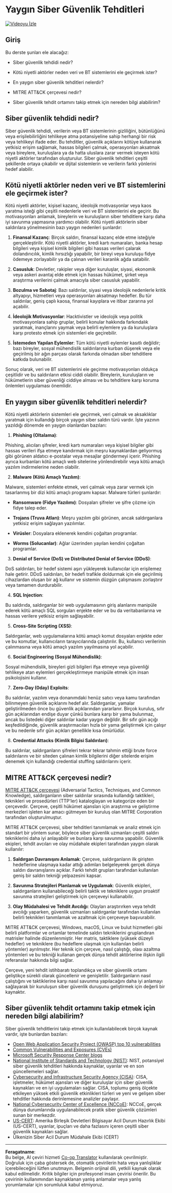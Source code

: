 <!--
CO_OP_TRANSLATOR_METADATA:
{
  "original_hash": "6fc3030323139d7134a4ca9d03eccac9",
  "translation_date": "2025-09-03T23:23:33+00:00",
  "source_file": "1.2 Common cybersecurity threats.md",
  "language_code": "tr"
}
-->
# Yaygın Siber Güvenlik Tehditleri

[![Videoyu İzle](../../translated_images/1-2_placeholder.91c258c2aa62b8311021bd500ae7a6e388475afa8819f88b3944c240444d41b3.tr.png)](https://learn-video.azurefd.net/vod/player?id=12bdcffa-12b7-44ef-b44d-882602ca7a38)

## Giriş

Bu derste şunları ele alacağız:

- Siber güvenlik tehdidi nedir?

- Kötü niyetli aktörler neden veri ve BT sistemlerini ele geçirmek ister?

- En yaygın siber güvenlik tehditleri nelerdir?

- MITRE ATT&CK çerçevesi nedir?

- Siber güvenlik tehdit ortamını takip etmek için nereden bilgi alabilirim?

## Siber güvenlik tehdidi nedir?

Siber güvenlik tehdidi, verilerin veya BT sistemlerinin gizliliğini, bütünlüğünü veya erişilebilirliğini tehlikeye atma potansiyeline sahip herhangi bir risk veya tehlikeyi ifade eder. Bu tehditler, güvenlik açıklarını kötüye kullanarak yetkisiz erişim sağlamak, hassas bilgileri çalmak, operasyonları aksatmak veya bireylere, kuruluşlara ya da hatta uluslara zarar vermek isteyen kötü niyetli aktörler tarafından oluşturulur. Siber güvenlik tehditleri çeşitli şekillerde ortaya çıkabilir ve dijital sistemlerin ve verilerin farklı yönlerini hedef alabilir.

## Kötü niyetli aktörler neden veri ve BT sistemlerini ele geçirmek ister?

Kötü niyetli aktörler, kişisel kazanç, ideolojik motivasyonlar veya kaos yaratma isteği gibi çeşitli nedenlerle veri ve BT sistemlerini ele geçirir. Bu motivasyonları anlamak, bireylerin ve kuruluşların siber tehditlere karşı daha iyi savunma yapmasına yardımcı olabilir. Kötü niyetli aktörlerin siber saldırılara yönelmesinin bazı yaygın nedenleri şunlardır:

1. **Finansal Kazanç**: Birçok saldırı, finansal kazanç elde etme isteğiyle gerçekleştirilir. Kötü niyetli aktörler, kredi kartı numaraları, banka hesap bilgileri veya kişisel kimlik bilgileri gibi hassas verileri çalarak dolandırıcılık, kimlik hırsızlığı yapabilir, bir bireyi veya kuruluşu fidye ödemeye zorlayabilir ya da çalınan verileri karanlık ağda satabilir.

2. **Casusluk**: Devletler, rakipler veya diğer kuruluşlar, siyasi, ekonomik veya askeri avantaj elde etmek için hassas hükümet, şirket veya araştırma verilerini çalmak amacıyla siber casusluk yapabilir.

3. **Bozulma ve Sabotaj**: Bazı saldırılar, siyasi veya ideolojik nedenlerle kritik altyapıyı, hizmetleri veya operasyonları aksatmayı hedefler. Bu tür saldırılar, geniş çaplı kaosa, finansal kayıplara ve itibar zararına yol açabilir.

4. **İdeolojik Motivasyonlar**: Hacktivistler ve ideolojik veya politik motivasyonlara sahip gruplar, belirli konular hakkında farkındalık yaratmak, inançlarını yaymak veya belirli eylemlere ya da kuruluşlara karşı protesto etmek için sistemleri ele geçirebilir.

5. **İstemeden Yapılan Eylemler**: Tüm kötü niyetli eylemler kasıtlı değildir; bazı bireyler, sosyal mühendislik saldırılarına kurban düşerek veya ele geçirilmiş bir ağın parçası olarak farkında olmadan siber tehditlere katkıda bulunabilir.

Sonuç olarak, veri ve BT sistemlerini ele geçirme motivasyonları oldukça çeşitlidir ve bu saldırıların etkisi ciddi olabilir. Bireylerin, kuruluşların ve hükümetlerin siber güvenliği ciddiye alması ve bu tehditlere karşı koruma önlemleri uygulaması önemlidir.

## En yaygın siber güvenlik tehditleri nelerdir?

Kötü niyetli aktörlerin sistemleri ele geçirmek, veri çalmak ve aksaklıklar yaratmak için kullandığı birçok yaygın siber saldırı türü vardır. İşte yazının yazıldığı dönemde en yaygın olanlardan bazıları:

1. **Phishing (Oltalama)**:

Phishing, alıcıları şifreler, kredi kartı numaraları veya kişisel bilgiler gibi hassas verileri ifşa etmeye kandırmak için meşru kaynaklardan geliyormuş gibi görünen aldatıcı e-postalar veya mesajlar göndermeyi içerir. Phishing ayrıca kurbanları kötü amaçlı web sitelerine yönlendirebilir veya kötü amaçlı yazılım indirmelerine neden olabilir.

2. **Malware (Kötü Amaçlı Yazılım)**:

Malware, sistemleri enfekte etmek, veri çalmak veya zarar vermek için tasarlanmış bir dizi kötü amaçlı programı kapsar. Malware türleri şunlardır:

- **Ransomware (Fidye Yazılımı)**: Dosyaları şifreler ve şifre çözme için fidye talep eder.

- **Trojans (Truva Atları)**: Meşru yazılım gibi görünen, ancak saldırganlara yetkisiz erişim sağlayan yazılımlar.

- **Virüsler**: Dosyalara eklenerek kendini çoğaltan programlar.

- **Worms (Solucanlar)**: Ağlar üzerinden yayılan kendini çoğaltan programlar.

3. **Denial of Service (DoS) ve Distributed Denial of Service (DDoS)**:

DoS saldırıları, bir hedef sistemi aşırı yükleyerek kullanıcılar için erişilemez hale getirir. DDoS saldırıları, bir hedefi trafikle doldurmak için ele geçirilmiş cihazlardan oluşan bir ağ kullanır ve sistemin düzgün çalışmasını zorlaştırır veya tamamen durdurabilir.

4. **SQL Injection**:

Bu saldırıda, saldırganlar bir web uygulamasının giriş alanlarını manipüle ederek kötü amaçlı SQL sorguları enjekte eder ve bu da veritabanlarına ve hassas verilere yetkisiz erişim sağlayabilir.

5. **Cross-Site Scripting (XSS)**:

Saldırganlar, web uygulamalarına kötü amaçlı komut dosyaları enjekte eder ve bu komutlar, kullanıcıların tarayıcılarında çalıştırılır. Bu, kullanıcı verilerinin çalınmasına veya kötü amaçlı yazılım yayılmasına yol açabilir.

6. **Social Engineering (Sosyal Mühendislik)**:

Sosyal mühendislik, bireyleri gizli bilgileri ifşa etmeye veya güvenliği tehlikeye atan eylemleri gerçekleştirmeye manipüle etmek için insan psikolojisini kullanır.

7. **Zero-Day (0day) Exploits**:

Bu saldırılar, yazılım veya donanımdaki henüz satıcı veya kamu tarafından bilinmeyen güvenlik açıklarını hedef alır. Saldırganlar, yamalar geliştirilmeden önce bu güvenlik açıklarından yararlanır. Birçok kuruluş, sıfır gün açıklarından endişe duyar çünkü bunlara karşı bir yama bulunmaz, ancak bu listedeki diğer saldırılar kadar yaygın değildir. Bir sıfır gün açığı keşfedildiğinde, güvenlik araştırmacıları hızla bir yama geliştirmek için çalışır ve bu nedenle sıfır gün açıkları genellikle kısa ömürlüdür.

8. **Credential Attacks (Kimlik Bilgisi Saldırıları)**:

Bu saldırılar, saldırganların şifreleri tekrar tekrar tahmin ettiği brute force saldırılarını ve bir siteden çalınan kimlik bilgilerini diğer sitelerde erişim denemek için kullandığı credential stuffing saldırılarını içerir.

## MITRE ATT&CK çerçevesi nedir?

[MITRE ATT&CK çerçevesi](https://attack.mitre.org/) (Adversarial Tactics, Techniques, and Common Knowledge), saldırganların siber saldırılar sırasında kullandığı taktikleri, teknikleri ve prosedürleri (TTP'ler) kataloglayan ve kategorize eden bir çerçevedir. Çerçeve, çeşitli hükümet ajansları için araştırma ve geliştirme merkezleri işleten kar amacı gütmeyen bir kuruluş olan MITRE Corporation tarafından oluşturulmuştur.

MITRE ATT&CK çerçevesi, siber tehditleri tanımlamak ve analiz etmek için standart bir yöntem sunar, böylece siber güvenlik uzmanları çeşitli saldırı tekniklerini daha iyi anlayabilir ve bunlara karşı savunma yapabilir. Güvenlik ekipleri, tehdit avcıları ve olay müdahale ekipleri tarafından yaygın olarak kullanılır:

1. **Saldırgan Davranışını Anlamak**: Çerçeve, saldırganların ilk girişten hedeflerine ulaşmaya kadar attığı adımları belgeleyerek gerçek dünya saldırı davranışlarını açıklar. Farklı tehdit grupları tarafından kullanılan geniş bir saldırı tekniği yelpazesini kapsar.

2. **Savunma Stratejileri Planlamak ve Uygulamak**: Güvenlik ekipleri, saldırganların kullanabileceği belirli taktik ve tekniklere uygun proaktif savunma stratejileri geliştirmek için çerçeveyi kullanabilir.

3. **Olay Müdahalesi ve Tehdit Avcılığı**: Olayları araştırırken veya tehdit avcılığı yaparken, güvenlik uzmanları saldırganlar tarafından kullanılan belirli teknikleri tanımlamak ve azaltmak için çerçeveye başvurabilir.

MITRE ATT&CK çerçevesi, Windows, macOS, Linux ve bulut hizmetleri gibi belirli platformlar ve ortamlar temelinde saldırı tekniklerini gruplandıran matrisler halinde düzenlenmiştir. Her matris, taktiklere (yüksek düzeyli hedefler) ve tekniklere (bu hedeflere ulaşmak için kullanılan belirli yöntemler) ayrılmıştır. Her teknik için çerçeve, nasıl çalıştığı, olası azaltma yöntemleri ve bu tekniği kullanan gerçek dünya tehdit aktörlerine ilişkin ilgili referanslar hakkında bilgi sağlar.

Çerçeve, yeni tehdit istihbaratı toplandıkça ve siber güvenlik ortamı geliştikçe sürekli olarak güncellenir ve genişletilir. Saldırganların nasıl çalıştığını ve taktiklerine karşı nasıl savunma yapılacağını daha iyi anlamayı sağlayarak bir kuruluşun siber güvenlik duruşunu geliştirmek için değerli bir kaynaktır.

## Siber güvenlik tehdit ortamını takip etmek için nereden bilgi alabilirim?

Siber güvenlik tehditlerini takip etmek için kullanılabilecek birçok kaynak vardır, işte bunlardan bazıları:

- [Open Web Application Security Project (OWASP) top 10 vulnerabilities](https://owasp.org/Top10/)
- [Common Vulnerabilities and Exposures (CVEs)](https://www.bing.com/ck/a?!&&p=53df6007f017bca2JmltdHM9MTY5MjU3NjAwMCZpZ3VpZD0zYmY4N2RiYS1jYWI1LTYwMDgtMWY1YS02ZmYyY2JjNjYxZWUmaW5zaWQ9NTc2OQ&ptn=3&hsh=3&fclid=3bf87dba-cab5-6008-1f5a-6ff2cbc661ee&psq=cve&u=a1aHR0cHM6Ly9iaW5nLmNvbS9hbGluay9saW5rP3VybD1odHRwcyUzYSUyZiUyZmN2ZS5taXRyZS5vcmclMmYmc291cmNlPXNlcnAtcnImaD1BZXN4S0VBWTNnbGhNZEFpd3daMlNSZkZQNTlrODhIUnYxRUtlSkY1RTk0JTNkJnA9a2NvZmZjaWFsd2Vic2l0ZQ&ntb=1 "Common Vulnerabilities and Exposures")
- [Microsoft Security Response Center blogs](https://msrc.microsoft.com/blog/)
- [National Institute of Standards and Technology (NIST)](https://www.dhs.gov/topics/cybersecurity): NIST, potansiyel siber güvenlik tehditleri hakkında kaynaklar, uyarılar ve en son güncellemeleri sağlar.
- [Cybersecurity and Infrastructure Security Agency (CISA)](https://www.cisa.gov/resources-tools/resources/free-cybersecurity-services-and-tools): CISA, işletmeler, hükümet ajansları ve diğer kuruluşlar için siber güvenlik kaynakları ve en iyi uygulamaları sağlar. CISA, toplumu geniş ölçekte etkileyen yüksek etkili güvenlik etkinlikleri türleri ve yeni ve gelişen siber tehditler hakkında derinlemesine analizler paylaşır.
- [National Cybersecurity Center of Excellence (NCCoE)](https://www.dhs.gov/topics/cybersecurity): NCCoE, gerçek dünya durumlarında uygulanabilecek pratik siber güvenlik çözümleri sunan bir merkezdir.
- [US-CERT](https://www.cisa.gov/resources-tools/resources/free-cybersecurity-services-and-tools): Amerika Birleşik Devletleri Bilgisayar Acil Durum Hazırlık Ekibi (US-CERT), uyarılar, ipuçları ve daha fazlasını içeren çeşitli siber güvenlik kaynakları sağlar.
- Ülkenizin Siber Acil Durum Müdahale Ekibi (CERT)

---

**Feragatname**:  
Bu belge, AI çeviri hizmeti [Co-op Translator](https://github.com/Azure/co-op-translator) kullanılarak çevrilmiştir. Doğruluk için çaba göstersek de, otomatik çevirilerin hata veya yanlışlıklar içerebileceğini lütfen unutmayın. Belgenin orijinal dili, yetkili kaynak olarak kabul edilmelidir. Kritik bilgiler için profesyonel insan çevirisi önerilir. Bu çevirinin kullanımından kaynaklanan yanlış anlamalar veya yanlış yorumlamalar için sorumluluk kabul etmiyoruz.
